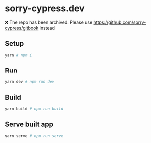 # sorry-cypress.dev

❌ The repo has been archived. Please use https://github.com/sorry-cypress/gitbook instead 

## Setup

```sh
yarn # npm i
```

## Run

```sh
yarn dev # npm run dev
```

## Build

```sh
yarn build # npm run build
```

## Serve built app

```sh
yarn serve # npm run serve
```
